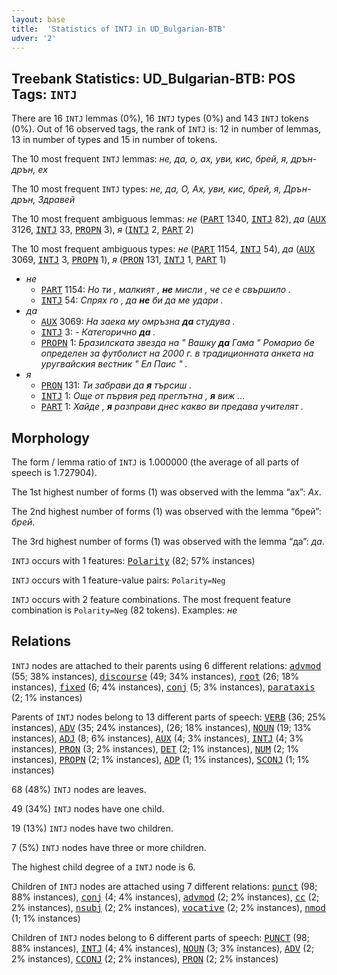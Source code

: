 ```yaml
---
layout: base
title:  'Statistics of INTJ in UD_Bulgarian-BTB'
udver: '2'
---
```


## Treebank Statistics: UD_Bulgarian-BTB: POS Tags: `INTJ`

There are 16 `INTJ` lemmas (0%), 16 `INTJ` types (0%) and 143 `INTJ` tokens (0%).
Out of 16 observed tags, the rank of `INTJ` is: 12 in number of lemmas, 13 in number of types and 15 in number of tokens.

The 10 most frequent `INTJ` lemmas: <em>не, да, о, ах, уви, кис, брей, я, дрън-дрън, ех</em>

The 10 most frequent `INTJ` types:  <em>не, да, О, Ах, уви, кис, брей, я, Дрън-дрън, Здравей</em>

The 10 most frequent ambiguous lemmas: <em>не</em> (<tt><a href="bg_btb-pos-PART.html">PART</a></tt> 1340, <tt><a href="bg_btb-pos-INTJ.html">INTJ</a></tt> 82), <em>да</em> (<tt><a href="bg_btb-pos-AUX.html">AUX</a></tt> 3126, <tt><a href="bg_btb-pos-INTJ.html">INTJ</a></tt> 33, <tt><a href="bg_btb-pos-PROPN.html">PROPN</a></tt> 3), <em>я</em> (<tt><a href="bg_btb-pos-INTJ.html">INTJ</a></tt> 2, <tt><a href="bg_btb-pos-PART.html">PART</a></tt> 2)

The 10 most frequent ambiguous types:  <em>не</em> (<tt><a href="bg_btb-pos-PART.html">PART</a></tt> 1154, <tt><a href="bg_btb-pos-INTJ.html">INTJ</a></tt> 54), <em>да</em> (<tt><a href="bg_btb-pos-AUX.html">AUX</a></tt> 3069, <tt><a href="bg_btb-pos-INTJ.html">INTJ</a></tt> 3, <tt><a href="bg_btb-pos-PROPN.html">PROPN</a></tt> 1), <em>я</em> (<tt><a href="bg_btb-pos-PRON.html">PRON</a></tt> 131, <tt><a href="bg_btb-pos-INTJ.html">INTJ</a></tt> 1, <tt><a href="bg_btb-pos-PART.html">PART</a></tt> 1)


* <em>не</em>
  * <tt><a href="bg_btb-pos-PART.html">PART</a></tt> 1154: <em>Но ти , малкият , <b>не</b> мисли , че се е свършило .</em>
  * <tt><a href="bg_btb-pos-INTJ.html">INTJ</a></tt> 54: <em>Спрях го , да <b>не</b> би да ме удари .</em>
* <em>да</em>
  * <tt><a href="bg_btb-pos-AUX.html">AUX</a></tt> 3069: <em>На заека му омръзна <b>да</b> студува .</em>
  * <tt><a href="bg_btb-pos-INTJ.html">INTJ</a></tt> 3: <em>- Категорично <b>да</b> .</em>
  * <tt><a href="bg_btb-pos-PROPN.html">PROPN</a></tt> 1: <em>Бразилската звезда на " Вашку <b>да</b> Гама " Ромарио бе определен за футболист на 2000 г. в традиционната анкета на уругвайския вестник " Ел Паис " .</em>
* <em>я</em>
  * <tt><a href="bg_btb-pos-PRON.html">PRON</a></tt> 131: <em>Ти забрави да <b>я</b> търсиш .</em>
  * <tt><a href="bg_btb-pos-INTJ.html">INTJ</a></tt> 1: <em>Още от първия ред преглътна , <b>я</b> виж ...</em>
  * <tt><a href="bg_btb-pos-PART.html">PART</a></tt> 1: <em>Хайде , <b>я</b> разправи днес какво ви предава учителят .</em>

## Morphology

The form / lemma ratio of `INTJ` is 1.000000 (the average of all parts of speech is 1.727904).

The 1st highest number of forms (1) was observed with the lemma “ах”: <em>Ах</em>.

The 2nd highest number of forms (1) was observed with the lemma “брей”: <em>брей</em>.

The 3rd highest number of forms (1) was observed with the lemma “да”: <em>да</em>.

`INTJ` occurs with 1 features: <tt><a href="bg_btb-feat-Polarity.html">Polarity</a></tt> (82; 57% instances)

`INTJ` occurs with 1 feature-value pairs: `Polarity=Neg`

`INTJ` occurs with 2 feature combinations.
The most frequent feature combination is `Polarity=Neg` (82 tokens).
Examples: <em>не</em>


## Relations

`INTJ` nodes are attached to their parents using 6 different relations: <tt><a href="bg_btb-dep-advmod.html">advmod</a></tt> (55; 38% instances), <tt><a href="bg_btb-dep-discourse.html">discourse</a></tt> (49; 34% instances), <tt><a href="bg_btb-dep-root.html">root</a></tt> (26; 18% instances), <tt><a href="bg_btb-dep-fixed.html">fixed</a></tt> (6; 4% instances), <tt><a href="bg_btb-dep-conj.html">conj</a></tt> (5; 3% instances), <tt><a href="bg_btb-dep-parataxis.html">parataxis</a></tt> (2; 1% instances)

Parents of `INTJ` nodes belong to 13 different parts of speech: <tt><a href="bg_btb-pos-VERB.html">VERB</a></tt> (36; 25% instances), <tt><a href="bg_btb-pos-ADV.html">ADV</a></tt> (35; 24% instances),  (26; 18% instances), <tt><a href="bg_btb-pos-NOUN.html">NOUN</a></tt> (19; 13% instances), <tt><a href="bg_btb-pos-ADJ.html">ADJ</a></tt> (8; 6% instances), <tt><a href="bg_btb-pos-AUX.html">AUX</a></tt> (4; 3% instances), <tt><a href="bg_btb-pos-INTJ.html">INTJ</a></tt> (4; 3% instances), <tt><a href="bg_btb-pos-PRON.html">PRON</a></tt> (3; 2% instances), <tt><a href="bg_btb-pos-DET.html">DET</a></tt> (2; 1% instances), <tt><a href="bg_btb-pos-NUM.html">NUM</a></tt> (2; 1% instances), <tt><a href="bg_btb-pos-PROPN.html">PROPN</a></tt> (2; 1% instances), <tt><a href="bg_btb-pos-ADP.html">ADP</a></tt> (1; 1% instances), <tt><a href="bg_btb-pos-SCONJ.html">SCONJ</a></tt> (1; 1% instances)

68 (48%) `INTJ` nodes are leaves.

49 (34%) `INTJ` nodes have one child.

19 (13%) `INTJ` nodes have two children.

7 (5%) `INTJ` nodes have three or more children.

The highest child degree of a `INTJ` node is 6.

Children of `INTJ` nodes are attached using 7 different relations: <tt><a href="bg_btb-dep-punct.html">punct</a></tt> (98; 88% instances), <tt><a href="bg_btb-dep-conj.html">conj</a></tt> (4; 4% instances), <tt><a href="bg_btb-dep-advmod.html">advmod</a></tt> (2; 2% instances), <tt><a href="bg_btb-dep-cc.html">cc</a></tt> (2; 2% instances), <tt><a href="bg_btb-dep-nsubj.html">nsubj</a></tt> (2; 2% instances), <tt><a href="bg_btb-dep-vocative.html">vocative</a></tt> (2; 2% instances), <tt><a href="bg_btb-dep-nmod.html">nmod</a></tt> (1; 1% instances)

Children of `INTJ` nodes belong to 6 different parts of speech: <tt><a href="bg_btb-pos-PUNCT.html">PUNCT</a></tt> (98; 88% instances), <tt><a href="bg_btb-pos-INTJ.html">INTJ</a></tt> (4; 4% instances), <tt><a href="bg_btb-pos-NOUN.html">NOUN</a></tt> (3; 3% instances), <tt><a href="bg_btb-pos-ADV.html">ADV</a></tt> (2; 2% instances), <tt><a href="bg_btb-pos-CCONJ.html">CCONJ</a></tt> (2; 2% instances), <tt><a href="bg_btb-pos-PRON.html">PRON</a></tt> (2; 2% instances)

